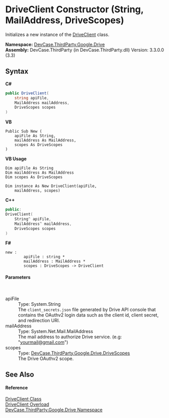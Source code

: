 # DriveClient Constructor (String, MailAddress, DriveScopes)
 

Initializes a new instance of the <a href="T_DevCase_ThirdParty_Google_Drive_DriveClient">DriveClient</a> class.

**Namespace:**&nbsp;<a href="N_DevCase_ThirdParty_Google_Drive">DevCase.ThirdParty.Google.Drive</a><br />**Assembly:**&nbsp;DevCase.ThirdParty (in DevCase.ThirdParty.dll) Version: 3.3.0.0 (3.3)

## Syntax

**C#**<br />
``` C#
public DriveClient(
	string apiFile,
	MailAddress mailAddress,
	DriveScopes scopes
)
```

**VB**<br />
``` VB
Public Sub New ( 
	apiFile As String,
	mailAddress As MailAddress,
	scopes As DriveScopes
)
```

**VB Usage**<br />
``` VB Usage
Dim apiFile As String
Dim mailAddress As MailAddress
Dim scopes As DriveScopes

Dim instance As New DriveClient(apiFile, 
	mailAddress, scopes)
```

**C++**<br />
``` C++
public:
DriveClient(
	String^ apiFile, 
	MailAddress^ mailAddress, 
	DriveScopes scopes
)
```

**F#**<br />
``` F#
new : 
        apiFile : string * 
        mailAddress : MailAddress * 
        scopes : DriveScopes -> DriveClient
```


#### Parameters
&nbsp;<dl><dt>apiFile</dt><dd>Type: System.String<br />The `client_secrets.json` file generated by Drive API console that contains the OAuthv2 login data such as the client id, client secret, and redirection URI.</dd><dt>mailAddress</dt><dd>Type: System.Net.Mail.MailAddress<br />The mail address to authorize Drive service. (e.g: "yourmail@gmail.com")</dd><dt>scopes</dt><dd>Type: <a href="T_DevCase_ThirdParty_Google_Drive_DriveScopes">DevCase.ThirdParty.Google.Drive.DriveScopes</a><br />The Drive OAuthv2 scope.</dd></dl>

## See Also


#### Reference
<a href="T_DevCase_ThirdParty_Google_Drive_DriveClient">DriveClient Class</a><br /><a href="Overload_DevCase_ThirdParty_Google_Drive_DriveClient__ctor">DriveClient Overload</a><br /><a href="N_DevCase_ThirdParty_Google_Drive">DevCase.ThirdParty.Google.Drive Namespace</a><br />